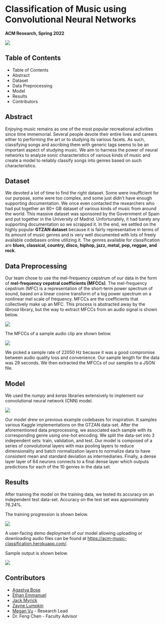 # Classification of Music using Convolutional Neural Networks

**ACM Research, Spring 2022**

![](https://raw.githubusercontent.com/ACM-Research/cnn-music-classification/main/Classification_of_Music_using_Convolutional_Neural_Networks.png)

## Table of Contents
- Table of Contents
- Abstract
- Dataset
- Data Preprocessing
- Model
- Results
- Contributors

## Abstract
Enjoying music remains as one of the most popular recreational activities since time immemorial. Several people devote their entire lives and careers either to performing the art or to studying its various facets. As such, classifying songs and ascribing them with generic tags seems to be an important aspect of studying music. We aim to harness the power of neural networks to analyze sonic characteristics of various kinds of music and create a model to reliably classify songs into genres based on such characteristics.

## Dataset
We devoted a lot of time to find the right dataset. Some were insufficient for our purpose, some were too complex, and some just didn't have enough supporting documentation. We once even contacted the researchers who had put together an 80+ GB dataset of various kinds of music from around the world. This massive dataset was sponsored by the Government of Spain and put together in the University of Madrid. Unfortunately, it had barely any supporting documentation so we scrapped it. In the end, we settled on the highly popular **GTZAN dataset** because it is fairly representative in terms of its amount of music genres and is very well documented with lots of freely available codebases online utilizing it. The genres available for classification are **blues, classical, country, disco, hiphop, jazz, metal, pop, reggae, and rock**.

## Data Preprocessing
Our team chose to use the mel-frequency cepstrum of our data in the form of **mel-frequency cepstral coefficients (MFCCs)**. The mel-frequency cepstrum (MFC) is a representation of the short-term power spectrum of sound, based on a linear cosine transform of a log power spectrum on a nonlinear mel scale of frequency. MFCCs are the coefficients that collectively make up an MFC. This process is abstracted away by the *librosa* library, but the way to extract MFCCs from an audio signal is shown below.

![](https://raw.githubusercontent.com/ACM-Research/cnn-music-classification/main/conversion.jpeg)

The MFCCs of a sample audio clip are shown below.
    
![](https://raw.githubusercontent.com/ACM-Research/cnn-music-classification/main/mfcc_raw.jpg)
    
We picked a sample rate of 22050 Hz because it was a good compromise between audio quality loss and convenience. Our sample length for the data was 29 seconds. We then extracted the MFCCs of our samples to a JSON file.

## Model
We used the *numpy* and *keras* libraries extensively to implement our convolutional neural network (CNN) model.

![](https://raw.githubusercontent.com/ACM-Research/cnn-music-classification/main/architecture.png)

Our model drew on previous example codebases for inspiration. It samples various Kaggle implementations on the GTZAN data-set. After the aforementioned data preprocessing, we associated each sample with its corresponding genre using one-hot encoding. We split the data-set into 3 independent sets: train, validation, and test. Our model is composed of a series of convolutional layers with max pooling layers to reduce dimensionality and batch normalization layers to normalize data to have consistent mean and standard deviation as intermediaries. Finally, a dense layer layer of 64 neurons connects to a final dense layer which outputs predictions for each of the 10 genres in the data set.

## Results
After training the model on the training data, we tested its accuracy on an independent test data-set. Accuracy on the test set was approximately 76.24%. 
        
The training progression is shown below.
        
![](https://raw.githubusercontent.com/ACM-Research/cnn-music-classification/main/plot.png)
        
A user-facing demo deployment of our model allowing uploading or downloading audio files can be found at
https://acm-music-classification.herokuapp.com/.

Sample output is shown below.

![](https://raw.githubusercontent.com/ACM-Research/cnn-music-classification/main/sample_output.png)

## Contributors
- [Agastya Bose](https://github.com/Opubose)
- [Ethan Emmanuel](https://github.com/ethanemm21)
- [Jack Myrick](https://github.com/jmyrick02)
- [Zayne Lumpkin](https://github.com/ZayneLu)
- [Megan Vu](https://github.com/MeganVu) - Research Lead
- Dr. Feng Chen - Faculty Advisor
